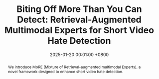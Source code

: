 ---
title:          "Biting Off More Than You Can Detect: Retrieval-Augmented Multimodal Experts for Short Video Hate Detection"
date:           2025-01-20 00:01:00 +0800
selected:       true
pub:            "The Web Conference (WWW)"
pub_last:       ' <span class="badge badge-pill badge-publication badge-danger">CCF-A</span> <span class="badge badge-pill badge-publication badge-primary">Full Paper</span>'
pub_date:       "2025"

abstract: >-
  We introduce MoRE (Mixture of Retrieval-augmented multimodal Experts), a novel framework designed to enhance short video hate detection.
cover:          /assets/images/covers/www-more.jpg
authors:
- Jian Lang
- Rongpei Hong
- Jin Xu
- Xovee Xu
- Yili Li
- Fan Zhou
links:
  Paper: https://github.com/Jian-Lang/MoRE
  Code: https://github.com/Jian-Lang/MoRE
---